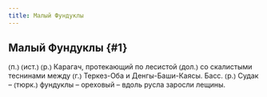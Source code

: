 ```yaml
---
title: Малый Фундуклы
---
```

## Малый Фундуклы {#1}

⦅п.⦆ ⦅ист.⦆ ⦅р.⦆ Карагач, протекающий по лесистой ⦅дол.⦆ со скалистыми теснинами между ⦅г.⦆ Теркез-Оба и Денгы-Баши-Каясы. Басс. ⦅р.⦆ Судак – ⦅тюрк.⦆ фундуклы – ореховый – вдоль русла заросли лещины.

